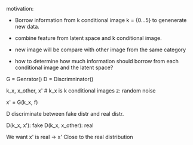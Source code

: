 motivation:
- Borrow information from k conditional image k = {0...5} to genenerate new data.
- combine feature from latent space and k conditional image.
- new image will be compare with other image from the same category

- how to determine how much information should borrow from each conditional image and the latent space?

G = Genrator()
D = Discrimninator()

k_x, x_other, x' #  k_x is k conditional images
z: random noise


x' = G(k_x, f)

D discriminate between fake distr and real distr.

D(k_x, x'): fake
D(k_x, x_other): real

We want x' is real -> x' Close to the real distribution
